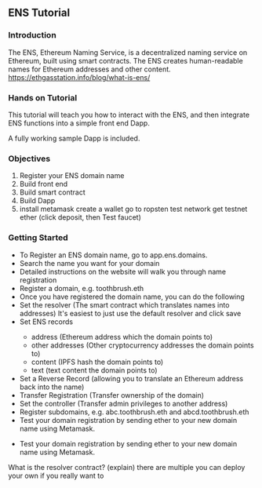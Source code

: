 ## ENS Tutorial
### Introduction
The ENS, Ethereum Naming Service, is a decentralized naming service on Ethereum, built using smart contracts. The ENS creates human-readable names for Ethereum addresses and other content. https://ethgasstation.info/blog/what-is-ens/

### Hands on Tutorial
This tutorial will teach you how to interact with the ENS, and then integrate ENS functions into a simple front end Dapp.

A fully working sample Dapp is included.

### Objectives
<ol>
    <li>Register your ENS domain name</li>
    <li>Build front end</li>
    <li>Build smart contract</li>
    <li>Build Dapp</li>
    <li>install metamask create a wallet go to ropsten test network get testnet ether (click deposit, then Test faucet)</li>
</ol>


### Getting Started
<ul>
    <li>To Register an ENS domain name, go to app.ens.domains.</li>
    <li>Search the name you want for your domain</li>
    <li>Detailed instructions on the website will walk you through name registration</li>
    <li>Register a domain, e.g. toothbrush.eth</li>
    <li>Once you have registered the domain name, you can do the following</li>
    <li>Set the resolver (The smart contract which translates names into addresses) It's easiest to just use the default resolver and click save</li>
    <li>Set ENS records</li>
        <ul>
            <li>address (Ethereum address which the domain points to)</li>
            <li>other addresses (Other cryptocurrency addresses the domain points to)</li>
            <li>content (IPFS hash the domain points to)</li>
            <li>text (text content the domain points to)</li>
        </ul>
    <li>Set a Reverse Record (allowing you to translate an Ethereum address back into the name)</li>
    <li>Transfer Registration (Transfer ownership of the domain)</li>
    <li>Set the controller (Transfer admin privileges to another address)</li>
    <li>Register subdomains, e.g. abc.toothbrush.eth and abcd.toothbrush.eth</li>
    <li>Test your domain registration by sending ether to your new domain name using Metamask.</li>
</ul>

- Test your domain registration by sending ether to your new domain name using Metamask.

What is the resolver contract?
(explain)
there are multiple
you can deploy your own if you really want to
